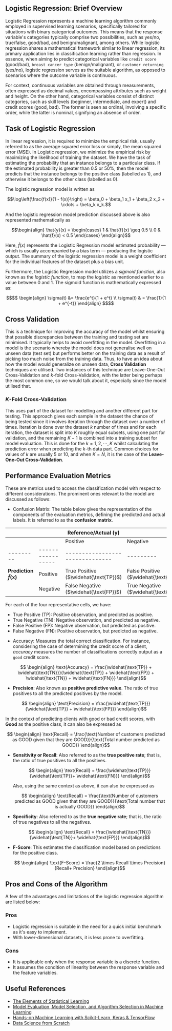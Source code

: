 ## Logistic Regression: Brief Overview
Logistic Regression represents a machine learning algorithm commonly employed in supervised learning scenarios, specifically tailored for situations with binary categorical outcomes. This means that the response variable's categories typically comprise two possibilities, such as yes/no, true/false, good/bad, and benign/malignant, among others. While logistic regression shares a mathematical framework similar to linear regression, its primary application lies in classification learning rather than regression. In essence, when aiming to predict categorical variables like `credit score` (good/bad), `breast cancer type` (benign/malignant), or `customer returning` (yes/no), logistic regression serves as the suitable algorithm, as opposed to scenarios where the outcome variable is continuous.

For context, continuous variables are obtained through measurements, often expressed as decimal values, encompassing attributes such as weight and height. On the other hand, categorical variables consist of distinct categories, such as skill levels (beginner, intermediate, and expert) and credit scores (good, bad). The former is seen as ordinal, involving a specific order, while the latter is nominal, signifying an absence of order.

## Task of Logistic Regression
In linear regression, it is required to minimize the empirical risk, usually referred to as the average squared error loss or simply, the mean squared error (MSE). In Logistic regression, we minimize the empirical risk by maximizing the likelihood of training the dataset. We have the task of estimating the probability that an instance belongs to a particular class. If the estimated probability is greater than $0.5$ or $50$<span>%</span>, then the model predicts that the instance belongs to the positive class (labelled as $1$), and otherwise it belongs to the other class (labelled as $0$). 

The logistic regression model is written as 
```math
\log\left(\frac{f(x)}{1 - f(x)}\right) = \beta_0 + \beta_1 x_1 + \beta_2 x_2 + \cdots  + \beta_k x_k.
```
And the logistic regression model prediction discussed above is also represented mathematically as
```math
\begin{align}
\hat{y}(x) = 
\begin{cases} 
      1 & \hat{f}(x) \geq 0.5 \\
      0 & \hat{f}(x) < 0.5 
\end{cases}
\end{align}
```
Here, $\hat{f}(x)$ represents the Logistic Regression model estimated probability &mdash; which is usually accompanied by a bias term &mdash; producing the logistic output. The summary of the logistic regression model is a weight coefficient for the individual features of the dataset plus a bias unit.

Furthermore, the Logistic Regression model utilizes a _sigmoid function_, also known as the _logistic function_, to map the _logistic_ as mentioned earlier to a value between $0$ and $1$. The sigmoid function is mathematically expressed as:
```math
$$
\begin{align}
\sigma(t) &= \frac{e^t}{1 + e^t} \\
\sigma(t) & = \frac{1}{1 + e^{-t}}
\end{align}
$$
```
## Cross Validation
This is a technique for improving the accuracy of the model whilst ensuring that possible discrepancies between the training and testing set are minimised. It typically helps to avoid overfitting in the model. Overfitting in a model is the scenario whereby the model does not generalise well on unseen data (test set) but performs better on the training data as a result of picking too much noise from the training data. Thus, to have an idea about how the model would generalize on unseen data, __Cross Validation__ techniques are utilised. Two instances of this technique are Leave-One-Out Cross-Validation and $k$-fold Cross-Validation, with the latter being perhaps the most common one, so we would talk about it, especially since the model utilised that.

### $K$-Fold Cross-Validation
This uses part of the dataset for modelling and another different part for testing. This approach gives each sample in the dataset the chance of being tested since it involves iteration through the dataset over a number of times. Iteration is done over the dataset $k$ number of times and for each iteration, the dataset is split into $K$ roughly equal subsets, using one part for validation, and the remaining $K - 1$ is combined into a training subset for model evaluation. This is done for the $k = 1, 2, \cdots, K$ whilst calculating the prediction error when predicting the $k$-th data part. Common choices for values of $k$ are usually $5$ or $10$, and when $K = N$, it is the case of the __Leave-One-Out Cross-Validation__.


## Performance Evaluation Metrics
These are metrics used to access the classification model with respect to different considerations. The prominent ones relevant to the model are discussed as follows:
- Confusion Matrix: The table below gives the representation of the components of the evaluation metrics, defining the predicted and actual labels. It is referred to as the __confusion matrix__.

|         |                 | Reference/Actual $(\text{y})$ |         |
|---------|-----------------|-------------------------------|---------|
|         |                 | Positive                      | Negative |
|---------|-----------------|-------------------------------|---------|
| **Prediction $\widehat{f}(\text{x})$** | Positive   | True Positive ($\widehat{\text{TP}}$)     | False Positive ($\widehat{\text{FN}}$) |
|         | Negative        | False Negative ($\widehat{\text{FP}}$)    | True Negative ($\widehat{\text{TN}}$) |

For each of the four representative cells, we have:
+ True Positive (TP): Positive observation, and predicted as positive.
+ True Negative (TN): Negative observation, and predicted as negative.
+ False Positive (FP): Negative observation, but predicted as positive.
+ False Negative (FN): Positive observation, but predicted as negative.
    

- Accuracy: Measures the total correct classification. For instance, considering the case of determining the credit score of a client, _accuracy_ measures the number of classifications correctly output as a `good` credit score.

```math
    \begin{align}
\text{Accuracy} = \frac{\widehat{\text{TP}} + \widehat{\text{TN}}}{\widehat{\text{TP}} + \widehat{\text{FP}} + \widehat{\text{TN}} + \widehat{\text{FN}}}
\end{align}
```

- __Precision__: Also known as __positive predictive value__. The ratio of true positives to all the predicted positives by the model.
  
```math
      \begin{align}
        \text{Precision} = \frac{\widehat{\text{TP}}}{\widehat{\text{TP}} + \widehat{\text{FP}}}
    \end{align}
```
In the context of predicting clients with good or bad credit scores, with **Good** as the positive class, it can also be expressed as 
  ```math
      \begin{align}
        \text{Recall} = \frac{\text{Number of customers predicted as GOOD given that they are GOOD}}{\text{Total number predicted as GOOD}}
    \end{align}
   ```

- __Sensitivity or Recall__: Also referred to as the __true positive rate__; that is, the ratio of true positives to all the positives.
  ```math
      \begin{align}
        \text{Recall} = \frac{\widehat{\text{TP}}}{\widehat{\text{TP}}+ \widehat{\text{FN}}}
    \end{align}
   ```
  Also, using the same context as above, it can also be expressed as 
  ```math
      \begin{align}
        \text{Recall} = \frac{\text{Number of customers predicted as GOOD given that they are GOOD}}{\text{Total number that is actually GOOD}}
    \end{align}
   ```
- __Specificity__: Also referred to as the __true negative rate__; that is, the ratio of true negatives to all the negatives.
  ```math
      \begin{align}
        \text{Recall} = \frac{\widehat{\text{TN}}}{\widehat{\text{TN}}+ \widehat{\text{FP}}}
    \end{align}
   ```
    
- __F-Score__: This estimates the classification model based on predictions for the positive class.
  ```math
      \begin{align}
              \text{F-Score}  = \frac{2 \times Recall \times Precision}{Recall+ Precision}
  \end{align}
  ```

## Pros and Cons of the Algorithm
A few of the advantages and limitations of the logistic regression algorithm are listed below:
### Pros
- Logistic regression is suitable in the need for a quick initial benchmark as it's easy to implement.
- With lower-dimensional datasets, it is less prone to overfitting.

### Cons
- It is applicable only when the response variable is a discrete function.
- It assumes the condition of linearity between the response variable and the feature variables.

## Useful References
- [The Elements of Statistical Learning](https://www.amazon.co.uk/Elements-Statistical-Learning-Springer-Statistics/dp/0387848576#:~:text=Book%20details&text=This%20book%20describes%20the%20important,liberal%20use%20of%20colour%20graphics.)
- [Model Evaluation, Model Selection, and Algorithm Selection in Machine Learning](https://arxiv.org/pdf/1811.12808.pdf)
- [Hands-on Machine Learning with Scikit-Learn, Keras & TensorFlow](https://www.amazon.co.uk/Hands-Machine-Learning-Scikit-Learn-TensorFlow/dp/1098125975)
- [Data Science from Scratch](https://www.amazon.co.uk/Data-Science-Scratch-Joel-Grus/dp/1492041130)
